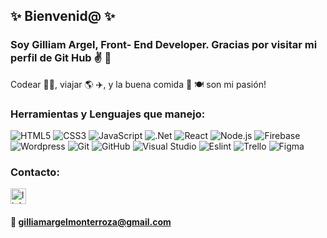 ## ✨ Bienvenid@ ✨

### Soy Gilliam Argel, Front- End Developer. Gracias por visitar mi perfil de Git Hub :v: :sparkling_heart:

Codear :woman_technologist:, viajar :earth_americas: :airplane:, y la buena comida :wine_glass: :plate_with_cutlery: son mi pasión!

### Herramientas y Lenguajes que manejo:

![HTML5](https://img.shields.io/badge/html5-%23E34F26.svg?style=for-the-badge&logo=html5&logoColor=white)
![CSS3](https://img.shields.io/badge/css3-%231572B6.svg?style=for-the-badge&logo=css3&logoColor=white)
![JavaScript](https://img.shields.io/badge/javascript-%23323330.svg?style=for-the-badge&logo=javascript&logoColor=%23F7DF1E)
![.Net]([https://img.shields.io/badge/C%23-239120?style=for-the-badge&logo=c-sharp&logoColor=white](https://img.shields.io/badge/.NET-5C2D91?style=for-the-badge&logo=.net&logoColor=white))
![React](https://img.shields.io/badge/react-%2320232a.svg?style=for-the-badge&logo=react&logoColor=%2361DAFB)
![Node.js](https://img.shields.io/badge/Node.js-43853D?style=for-the-badge&logo=node.js&logoColor=white)
![Firebase](https://img.shields.io/badge/firebase-%23039BE5.svg?style=for-the-badge&logo=firebase) 
![Wordpress](https://img.shields.io/badge/Wordpress-21759B?style=for-the-badge&logo=wordpress&logoColor=white)
![Git](https://img.shields.io/badge/git-%23F05033.svg?style=for-the-badge&logo=git&logoColor=white)
![GitHub](https://img.shields.io/badge/github-%23121011.svg?style=for-the-badge&logo=github&logoColor=white) 
![Visual Studio](https://img.shields.io/badge/Visual_Studio-5C2D91?style=for-the-badge&logo=visual%20studio&logoColor=white)
![Eslint](https://img.shields.io/badge/eslint-3A33D1?style=for-the-badge&logo=eslint&logoColor=white)
![Trello](https://img.shields.io/badge/Trello-%23026AA7.svg?style=for-the-badge&logo=Trello&logoColor=white)
![Figma](https://img.shields.io/badge/figma-%23F24E1E.svg?style=for-the-badge&logo=figma&logoColor=white) 



### Contacto:
[<img src='https://cdn.jsdelivr.net/npm/simple-icons@3.0.1/icons/linkedin.svg' alt='linkedin' height='25'>](https://www.linkedin.com/in/gilliam-argel//) 

#### :email: gilliamargelmonterroza@gmail.com

